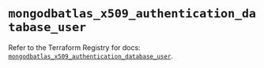 # `mongodbatlas_x509_authentication_database_user`

Refer to the Terraform Registry for docs: [`mongodbatlas_x509_authentication_database_user`](https://registry.terraform.io/providers/mongodb/mongodbatlas/1.18.0/docs/resources/x509_authentication_database_user).
